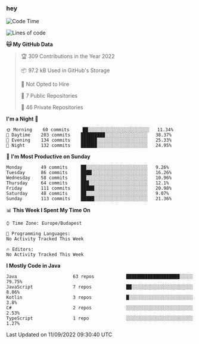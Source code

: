 ### hey

<!--START_SECTION:waka-->
![Code Time](http://img.shields.io/badge/Code%20Time-801%20hrs%2035%20mins-blue)

![Lines of code](https://img.shields.io/badge/From%20Hello%20World%20I%27ve%20Written-510%20Thousand%20lines%20of%20code-blue)

**🐱 My GitHub Data** 

> 🏆 309 Contributions in the Year 2022
 > 
> 📦 97.2 kB Used in GitHub's Storage 
 > 
> 🚫 Not Opted to Hire
 > 
> 📜 7 Public Repositories 
 > 
> 🔑 46 Private Repositories  
 > 
**I'm a Night 🦉** 

```text
🌞 Morning    60 commits     ██░░░░░░░░░░░░░░░░░░░░░░░   11.34% 
🌆 Daytime    203 commits    █████████░░░░░░░░░░░░░░░░   38.37% 
🌃 Evening    134 commits    ██████░░░░░░░░░░░░░░░░░░░   25.33% 
🌙 Night      132 commits    ██████░░░░░░░░░░░░░░░░░░░   24.95%

```
📅 **I'm Most Productive on Sunday** 

```text
Monday       49 commits     ██░░░░░░░░░░░░░░░░░░░░░░░   9.26% 
Tuesday      86 commits     ████░░░░░░░░░░░░░░░░░░░░░   16.26% 
Wednesday    58 commits     ██░░░░░░░░░░░░░░░░░░░░░░░   10.96% 
Thursday     64 commits     ███░░░░░░░░░░░░░░░░░░░░░░   12.1% 
Friday       111 commits    █████░░░░░░░░░░░░░░░░░░░░   20.98% 
Saturday     48 commits     ██░░░░░░░░░░░░░░░░░░░░░░░   9.07% 
Sunday       113 commits    █████░░░░░░░░░░░░░░░░░░░░   21.36%

```


📊 **This Week I Spent My Time On** 

```text
⌚︎ Time Zone: Europe/Budapest

💬 Programming Languages: 
No Activity Tracked This Week

🔥 Editors: 
No Activity Tracked This Week

```

**I Mostly Code in Java** 

```text
Java                     63 repos            ████████████████████░░░░░   79.75% 
JavaScript               7 repos             ██░░░░░░░░░░░░░░░░░░░░░░░   8.86% 
Kotlin                   3 repos             █░░░░░░░░░░░░░░░░░░░░░░░░   3.8% 
C#                       2 repos             ░░░░░░░░░░░░░░░░░░░░░░░░░   2.53% 
TypeScript               1 repo              ░░░░░░░░░░░░░░░░░░░░░░░░░   1.27%

```



 Last Updated on 11/09/2022 09:30:40 UTC
<!--END_SECTION:waka-->
